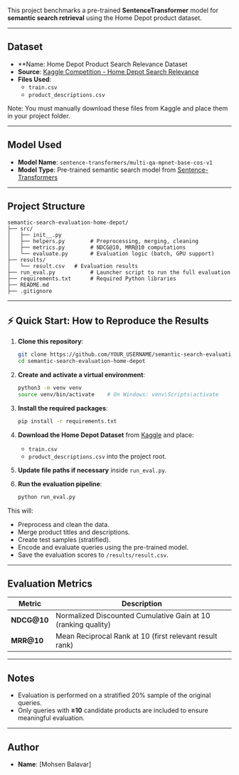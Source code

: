 
This project benchmarks a pre-trained **SentenceTransformer** model for **semantic search retrieval** using the Home Depot product dataset.

---

##  Dataset

- **Name: Home Depot Product Search Relevance Dataset
- **Source**: [Kaggle Competition - Home Depot Search Relevance](https://www.kaggle.com/c/home-depot-product-search-relevance)
- **Files Used**:
  - `train.csv` 
  - `product_descriptions.csv` 

Note: You must manually download these files from Kaggle and place them in your project folder.

---

##  Model Used

- **Model Name**: `sentence-transformers/multi-qa-mpnet-base-cos-v1`
- **Model Type**: Pre-trained semantic search model from [Sentence-Transformers](https://www.sbert.net/)

---

##  Project Structure

```
semantic-search-evaluation-home-depot/
├── src/
│   ├── init__.py
│   ├── helpers.py        # Preprocessing, merging, cleaning
│   ├── metrics.py        # NDCG@10, MRR@10 computations
│   └── evaluate.py       # Evaluation logic (batch, GPU support)
├── results/
│   └── result.csv   # Evaluation results
├── run_eval.py           # Launcher script to run the full evaluation
├── requirements.txt      # Required Python libraries
├── README.md
├── .gitignore
```
---

## ⚡ Quick Start: How to Reproduce the Results

1. **Clone this repository**:
    ```bash
    git clone https://github.com/YOUR_USERNAME/semantic-search-evaluation-home-depot.git
    cd semantic-search-evaluation-home-depot
    ```

2. **Create and activate a virtual environment**:
    ```bash
    python3 -m venv venv
    source venv/bin/activate    # On Windows: venv\Scripts\activate
    ```

3. **Install the required packages**:
    ```bash
    pip install -r requirements.txt
    ```

4. **Download the Home Depot Dataset** from [Kaggle](https://www.kaggle.com/c/home-depot-product-search-relevance/data) and place:
    - `train.csv`
    - `product_descriptions.csv`
    into the project root.

5. **Update file paths if necessary** inside `run_eval.py`.

6. **Run the evaluation pipeline**:
    ```bash
    python run_eval.py
    ```

 This will:
- Preprocess and clean the data.
- Merge product titles and descriptions.
- Create test samples (stratified).
- Encode and evaluate queries using the pre-trained model.
- Save the evaluation scores to `/results/result.csv`.

---

##  Evaluation Metrics

| Metric | Description |
|--------|-------------|
| **NDCG@10** | Normalized Discounted Cumulative Gain at 10 (ranking quality) |
| **MRR@10**  | Mean Reciprocal Rank at 10 (first relevant result rank) |

---

##  Notes

- Evaluation is performed on a stratified 20% sample of the original queries.
- Only queries with **≥10** candidate products are included to ensure meaningful evaluation.

---

##  Author

- **Name**: [Mohsen Balavar]
